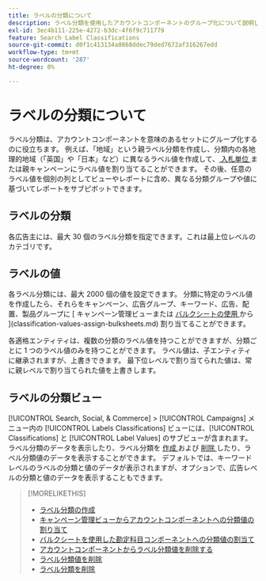 ```yaml
---
title: ラベルの分類について
description: ラベル分類を使用したアカウントコンポーネントのグループ化について説明します。
exl-id: 3ec4b111-225e-4272-b3dc-4f6f9c711779
feature: Search Label Classifications
source-git-commit: d0f1c413134a0868ddec79ded7672af316267edd
workflow-type: tm+mt
source-wordcount: '287'
ht-degree: 0%

---
```


# ラベルの分類について

ラベル分類は、アカウントコンポーネントを意味のあるセットにグループ化するのに役立ちます。 例えば、「地域」という親ラベル分類を作成し、分類内の各地理的地域（「英国」や「日本」など）に異なるラベル値を作成して、[ 入札単位 ](/help/search-social-commerce/glossary.md#a-b) または親キャンペーンにラベル値を割り当てることができます。 その後、任意のラベル値を個別の列としてビューやレポートに含め、異なる分類グループや値に基づいてレポートをサブピボットできます。

## ラベルの分類

各広告主には、最大 30 個のラベル分類を指定できます。これは最上位レベルのカテゴリです。

## ラベルの値

各ラベル分類には、最大 2000 個の値を設定できます。 分類に特定のラベル値を作成したら、それらをキャンペーン、広告グループ、キーワード、広告、配置、製品グループに [ キャンペーン管理ビューまたは [ バルクシートの使用 ](classification-values-assign-campaign-management.md) から ](classification-values-assign-bulksheets.md) 割り当てることができます。

各適格エンティティは、複数の分類のラベル値を持つことができますが、分類ごとに 1 つのラベル値のみを持つことができます。 ラベル値は、子エンティティに継承されますが、上書きできます。 最下位レベルで割り当てられた値は、常に親レベルで割り当てられた値を上書きします。

## ラベルの分類ビュー

[!UICONTROL Search, Social, & Commerce] > [!UICONTROL Campaigns] メニュー内の [!UICONTROL Labels Classifications] ビューには、[!UICONTROL Classifications] と [!UICONTROL Label Values] のサブビューが含まれます。 ラベル分類のデータを表示したり、ラベル分類を [ 作成 ](classification-create.md) および [ 削除 ](classification-delete.md) したり、ラベル分類値のデータを表示することができます。 デフォルトでは、キーワードレベルのラベルの分類と値のデータが表示されますが、オプションで、広告レベルの分類と値のデータを表示することもできます。

>[!MORELIKETHIS]
>
>* [ ラベル分類の作成 ](classification-create.md)
>* [ キャンペーン管理ビューからアカウントコンポーネントへの分類値の割り当て ](classification-values-assign-campaign-management.md)
>* [ バルクシートを使用した勘定科目コンポーネントへの分類値の割当て ](classification-values-assign-bulksheets.md)
>* [ アカウントコンポーネントからラベル分類値を削除する ](classification-values-remove.md)
>* [ ラベル分類値を削除 ](classification-values-delete.md)
>* [ ラベル分類を削除 ](classification-delete.md)
